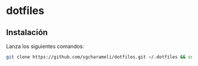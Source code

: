 # dotfiles

## Instalación
Lanza los siguientes comandos:
```bash
git clone https://github.com/sgcharameli/dotfiles.git ~/.dotfiles && cd ~/.dotfiles && ./install
```
